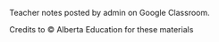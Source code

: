 Teacher notes posted by admin on Google Classroom.

Credits to © Alberta Education for these materials
